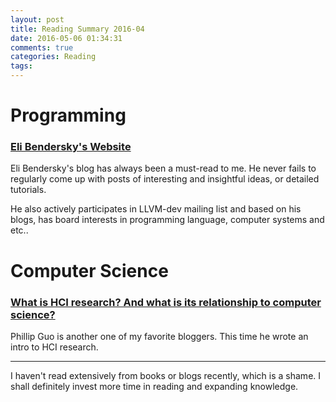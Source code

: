 ```yaml
---
layout: post
title: Reading Summary 2016-04
date: 2016-05-06 01:34:31
comments: true
categories: Reading
tags:
---
```


# Programming

### [Eli Bendersky's Website](http://eli.thegreenplace.net/)

Eli Bendersky's blog has always been a must-read to me. He never fails to regularly come up with posts of interesting and insightful ideas, or detailed tutorials.

He also actively participates in LLVM-dev mailing list and based on his blogs, has board interests in programming language, computer systems and etc..

# Computer Science

### [What is HCI research? And what is its relationship to computer science?](http://www.pgbovine.net/what-is-hci-research.htm)

Phillip Guo is another one of my favorite bloggers. This time he wrote an intro to HCI research.

<!-- more -->

-----

I haven't read extensively from books or blogs recently, which is a shame. I shall definitely invest more time in reading and expanding knowledge.
